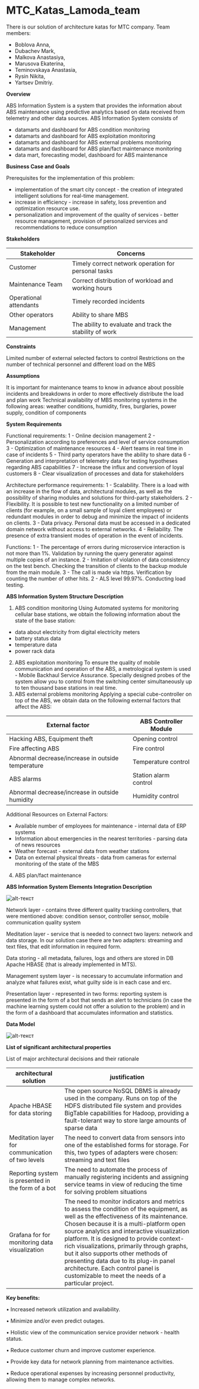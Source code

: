 # MTC_Katas_Lamoda_team
There is our solution of architecture katas for MTC company.
Team members: 
- Boblova Anna, 
- Dubachev Mark,
- Malkova Anastasiya, 
- Marusova Ekaterina,
- Teminovskaya Anastasia,
- Rysin Nikita,
- Yartsev Dmitriy.


**Overview**

ABS Information System is a system that provides the information about ABS maintenance using predictive analytics based on data received from telemetry and other data sources.
ABS Information System consists of

- datamarts and dashboard for ABS condition monitoring
- datamarts and dashboard for ABS exploitation monitoring
- datamarts and dashboard for ABS external problems monitoring
- datamarts and dashboard for ABS plan/fact maintenance monitoring
- data mart, forecasting model, dashboard for ABS maintenance 


**Business Case and Goals**

Prerequisites for the implementation of this problem:
- implementation of the smart city concept - the creation of integrated intelligent solutions for real-time management.
- increase in efficiency - increase in safety, loss prevention and optimization
resource use.
- personalization and improvement of the quality of services - better resource management, provision of personalized services and recommendations to reduce consumption


**Stakeholders**

| **Stakeholder** | **Concerns** |
| --- | --- |
| Customer| Timely correct network operation for personal tasks |
| Maintenance Team | Correct distribution of workload and working hours |
| Operational attendants | Timely recorded incidents |
| Other operators | Ability to share MBS |
| Management| The ability to evaluate and track the stability of work | 


**Constraints**

Limited number of external selected factors to control
Restrictions on the number of technical personnel and different load on the MBS

**Assumptions**

It is important for maintenance teams to know in advance about possible incidents and breakdowns in order to more effectively distribute the load and plan work
Technical availability of MBS monitoring systems in the following areas: weather conditions, humidity, fires, burglaries, power supply, condition of components

**System Requirements**

Functional requirements:
1 - Online decision management
2 - Personalization according to preferences and level of service consumption
3 - Optimization of maintenance resources
4 - Alert teams in real time in case of incidents
5 - Third party operators have the ability to share data
6 - Generation and interpretation of telemetry data for testing hypotheses regarding ABS capabilities
7 - Increase the influx and conversion of loyal customers
8 - Clear visualization of processes and data for stakeholders

Architecture performance requirements:
1 - Scalability. There is a load with an increase in the flow of data, architectural modules, as well as the possibility of sharing modules and solutions for third-party stakeholders.
2 - Flexibility. It is possible to test new functionality on a limited number of clients (for example, on a small sample of loyal client employees) or redundant modules in order to debug and minimize the impact of incidents on clients.
3 - Data privacy. Personal data must be accessed in a dedicated domain network without access to external networks.
4 - Reliability. The presence of extra transient modes of operation in the event of incidents.

Functions:
1 - The percentage of errors during microservice interaction is not more than 1%. Validation by running the query generator against multiple copies of an instance.
2 - Imitation of violation of data consistency on the test bench. Checking the transition of clients to the backup module from the main module.
3 - The call is made via https. Verification by counting the number of other hits.
2 - ALS level 99.97%. Conducting load testing.

**ABS Information System Structure Description**

1) ABS condition monitoring
Using Automated systems for monitoring cellular base stations, we obtain the following information about the state of the base station:
- data about electricity from digital electricity meters
- battery status data
- temperature data
- power rack data
2) ABS exploitation monitoring
To ensure the quality of mobile communication and operation of the ABS, a metrological system is used - Mobile Backhaul Service Assurance. Specially designed probes of the system allow you to control from the switching center simultaneously up to ten thousand base stations in real time.
3) ABS external problems monitoring
Applying a special cube-controller on top of the ABS, we obtain data on the following external factors that affect the ABS:

| **External factor** | **ABS Controller Module** |
| --- | --- |
| Hacking ABS, Equipment theft| Opening control |
| Fire affecting ABS | Fire control|
| Abnormal decrease/increase in outside temperature | Temperature control |
| ABS alarms | Station alarm control|
| Abnormal decrease/increase in outside humidity| Humidity control | 

Additional Resources on External Factors:
- Available number of employees for maintenance - internal data of ERP systems
- Information about emergencies in the nearest territories - parsing data of news resources
- Weather forecast - external data from weather stations
- Data on external physical threats - data from cameras for external monitoring of the state of the MBS

4) ABS plan/fact maintenance

**ABS Information System Elements Integration Description**

![alt-текст](https://github.com/asmalkova/MTC_Katas_Lamoda_team/blob/main/Architecture%20solution.png)

Network layer - contains three different quality tracking controllers, that were mentioned above: condition sensor, controller sensor, mobile communication quality system

Meditation layer - service that is needed to connect two layers: network and data storage. In our solution case there are two adapters: streaming and text files, that edit information in required form.

Data storing - all metadata, failures, logs and others are stored in DB Apache HBASE (that is already implemented in MTS).

Management system layer - is necessary to accumulate information and analyze what failures exist, what guilty side is in each case and erc.

Presentation layer - represented in two forms: reporting system is presented in the form of a bot that sends an alert to technicians (in case the machine learning system could not offer a solution to the problem) and in the form of a dashboard that accumulates information and statistics.

**Data Model**

![alt-текст](https://github.com/asmalkova/MTC_Katas_Lamoda_team/blob/main/Data%20model.png)

**List of significant architectural properties**


List of major architectural decisions and their rationale

| **architectural solution** | **justification** |
| --- | --- |
| Apache HBASE for data storing| The open source NoSQL DBMS is already used in the company. Runs on top of the HDFS distributed file system and provides BigTable capabilities for Hadoop, providing a fault-tolerant way to store large amounts of sparse data |
| Meditation layer for communication of two levels | The need to convert data from sensors into one of the established forms for storage. For this, two types of adapters were chosen:  streaming and text files|
|Reporting system is presented in the form of a bot |The need to automate the process of manually registering incidents and assigning service teams in view of reducing the time for solving problem situations |
|Grafana for for monitoring data visualization |The need to monitor indicators and metrics to assess the condition of the equipment, as well as the effectiveness of its maintenance. Chosen because it is a multi-platform open source analytics and interactive visualization platform. It is designed to provide context-rich visualizations, primarily through graphs, but it also supports other methods of presenting data due to its plug-in panel architecture. Each control panel is customizable to meet the needs of a particular project.|


**Key benefits:**

• Increased network utilization and availability. 

• Minimize and/or even predict outages. 

• Holistic view of the communication service provider network - health status. 

• Reduce customer churn and improve customer experience. 

• Provide key data for network planning from maintenance activities. 

• Reduce operational expenses by increasing personnel productivity, allowing them to manage complex networks.


